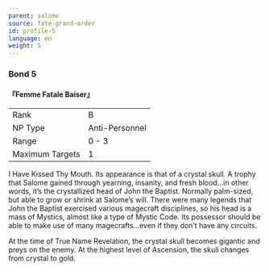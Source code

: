 ```yaml
---
parent: salome
source: fate-grand-order
id: profile-5
language: en
weight: 5
---
```


### Bond 5

#### 『Femme Fatale Baiser』

<table>
  <tr><td>Rank</td><td>B</td></tr>
  <tr><td>NP Type</td><td>Anti-Personnel</td></tr>
  <tr><td>Range</td><td>0 - 3</td></tr>
  <tr><td>Maximum Targets</td><td>1</td></tr>
</table>

I Have Kissed Thy Mouth.
Its appearance is that of a crystal skull.
A trophy that Salome gained through yearning, insanity, and fresh blood…in other words, it’s the crystallized head of John the Baptist.
Normally palm-sized, but able to grow or shrink at Salome’s will.
There were many legends that John the Baptist exercised various magecraft disciplines, so his head is a mass of Mystics, almost like a type of Mystic Code. Its possessor should be able to make use of many magecrafts…even if they don’t have any circuits.

At the time of True Name Revelation, the crystal skull becomes gigantic and preys on the enemy. At the highest level of Ascension, the skull changes from crystal to gold.
